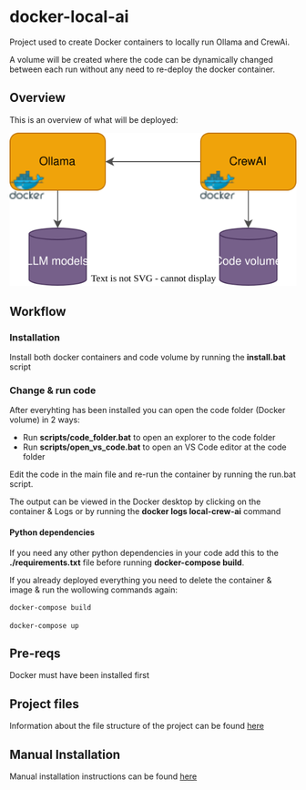 # docker-local-ai

Project used to create Docker containers to locally run Ollama and CrewAi.

A volume will be created where the code can be dynamically changed between each run without any need to re-deploy the docker container.

## Overview

This is an overview of what will be deployed:

![overview-image](docs/images/overview.svg)

## Workflow

### Installation

Install both docker containers and code volume by running the **install.bat** script

### Change & run code
After everyhting has been installed you can open the code folder (Docker volume) in 2 ways:
* Run **scripts/code_folder.bat** to open an explorer to the code folder
* Run **scripts/open_vs_code.bat** to open an VS Code editor at the code folder

Edit the code in the main file and re-run the container by running the run.bat script.

The output can be viewed in the Docker desktop by clicking on the container & Logs or by running the **docker logs local-crew-ai** command

#### Python dependencies

If you need any other python dependencies in your code add this to the **./requirements.txt** file before running **docker-compose build**.

If you already deployed everything you need to delete the container & image & run the wollowing commands again:

```
docker-compose build

docker-compose up
```

## Pre-reqs

Docker must have been installed first

## Project files

Information about the file structure of the project can be found [here](docs/files.md)

## Manual Installation

Manual installation instructions can be found [here](docs/local-ai-install.md)
